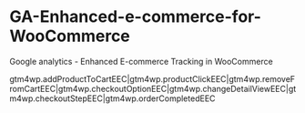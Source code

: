 # GA-Enhanced-e-commerce-for-WooCommerce
Google analytics - Enhanced E-commerce Tracking in WooCommerce

gtm4wp.addProductToCartEEC|gtm4wp.productClickEEC|gtm4wp.removeFromCartEEC|gtm4wp.checkoutOptionEEC|gtm4wp.changeDetailViewEEC|gtm4wp.checkoutStepEEC|gtm4wp.orderCompletedEEC
